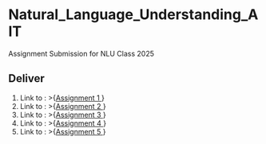 # Natural_Language_Understanding_AIT
Assignment Submission for NLU Class 2025


##  Deliver


1.  Link to : >{[Assignment 1 ](https://github.com/MrWhiteC/Natural_Language_Understanding_AIT/tree/main/Assignment1)}
2.  Link to : >{[Assignment 2 ](https://github.com/MrWhiteC/Natural_Language_Understanding_AIT/tree/main/Assignment2)}
3.  Link to : >{[Assignment 3 ](https://github.com/MrWhiteC/Natural_Language_Understanding_AIT/tree/main/Assignment3)}
4.  Link to : >{[Assignment 4 ](https://github.com/MrWhiteC/Natural_Language_Understanding_AIT/tree/main/Assignment4)}
5.  Link to : >{[Assignment 5 ](https://github.com/MrWhiteC/Natural_Language_Understanding_AIT/tree/main/Assignment5)}

